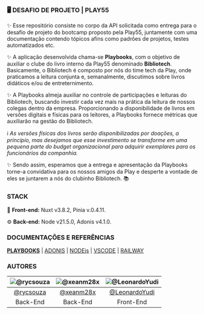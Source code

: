 
### 🖥 DESAFIO DE PROJETO | PLAY55

✨ Esse repositório consiste no corpo da API solicitada como entrega para o desafio de projeto do bootcamp proposto pela Play55, juntamente com uma documentação contendo tópicos afins como padrões de projetos, testes automatizados etc.

✨ A aplicação desenvolvida chama-se **Playbooks**, com o objetivo de auxiliar o clube do livro interno da Play55 denominado **Bibliotech**. Basicamente, o Bibliotech é composto por nós do time tech da Play, onde praticamos a leitura conjunta e, semanalmente, discutimos sobre livros didáticos e/ou de entreternimento.

✨ A Playbooks almeja auxiliar no controle de participações e leituras do Bibliotech, buscando investir cada vez mais na prática da leitura de nossos colegas dentro da empresa. Proporcionando a disponibilidade de livros em versões digitais e físicas para os leitores, a Playbooks fornece métricas que auxiliarão na gestão do Bibliotech.

ℹ *As versões físicas dos livros serão disponibilizadas por doações, a princípio, mas desejamos que esse investimento se transforme em uma pequena parte do budget organizacional para adquirir exemplares para os funcionários da companhia.*

✨ Sendo assim, esperamos que a entrega e apresentação da Playbooks torne-a convidativa para os nossos amigos da Play e desperte a vontade de eles se juntarem a nós do clubinho Bibliotech. 📚


### STACK

🎨 **Front-end:** Nuxt v3.8.2, Pinia v.0.4.11.

⚙ **Back-end:** Node v21.5.0, Adonis v4.1.0.


### DOCUMENTAÇÕES E REFERÊNCIAS

**[PLAYBOOKS](https://www.notion.so/BOOTCAMP-BACK-END-d69b6075c6ab4ee7b7e114be268b21f6?pvs=4)** | [ADONIS](https://docs.adonisjs.com/guides/introduction) | [NODEjs](https://nodejs.org/docs/latest/api/) | [VSCODE](https://code.visualstudio.com/docs) | [RAILWAY](https://docs.railway.app/)
### AUTORES

| ![@rycsouza](https://firebasestorage.googleapis.com/v0/b/livros-14990.appspot.com/o/avatares%20devs%2Frycas.jpeg?alt=media&token=46d2d73d-3b6a-4fcd-8279-8d1bf5494e65) | ![@xeanm28x](https://firebasestorage.googleapis.com/v0/b/livros-14990.appspot.com/o/avatares%20devs%2Festela.png?alt=media&token=cf78fd3a-c191-40ed-b23c-82d78adaf22b) | ![@LeonardoYudi](https://firebasestorage.googleapis.com/v0/b/livros-14990.appspot.com/o/avatares%20devs%2Fleo.jpeg?alt=media&token=f0efff24-1a23-492f-9b91-038ef92cd8c9) |
| :---: | :---: | :---: |
| [@rycsouza](https://www.github.com/octokatherine) | [@xeanm28x](https://github.com/xeanm28x/) | [@LeonardoYudi](https://github.com/LeonardoYudi) |
| Back-End | Back-End | Front-End |
